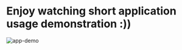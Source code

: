 # Enjoy watching short application usage demonstration :))

![app-demo](https://user-images.githubusercontent.com/45817745/149013693-d51a5c7b-7cf8-4b84-a639-3384c8c75bad.gif)
